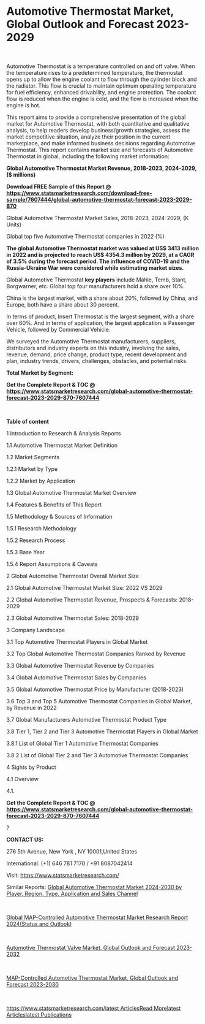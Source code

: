 <h1>Automotive Thermostat Market, Global Outlook and Forecast 2023-2029</h1><br/><p>Automotive Thermostat is a temperature controlled on and off valve. When the temperature rises to a predetermined temperature, the thermostat opens up to allow the engine coolant to flow through the cylinder block and the radiator. This flow is crucial to maintain optimum operating temperature for fuel efficiency, enhanced drivability, and engine protection. The coolant flow is reduced when the engine is cold, and the flow is increased when the engine is hot.</p>
 
 
 
 <p>This report aims to provide a comprehensive presentation of the global market for Automotive Thermostat, with both quantitative and qualitative analysis, to help readers develop business/growth strategies, assess the market competitive situation, analyze their position in the current marketplace, and make informed business decisions regarding Automotive Thermostat. This report contains market size and forecasts of Automotive Thermostat in global, including the following market information:</p>
 
 
 
 <p><strong>Global Automotive Thermostat Market Revenue, 2018-2023, 2024-2029, ($ millions)</strong></p>
 
 
 
 <p><strong>Download FREE Sample of this Report @ <a href="https://www.statsmarketresearch.com/download-free-sample/7607444/global-automotive-thermostat-forecast-2023-2029-870">https://www.statsmarketresearch.com/download-free-sample/7607444/global-automotive-thermostat-forecast-2023-2029-870</a></strong></p>
 
 
 
 <p>Global Automotive Thermostat Market Sales, 2018-2023, 2024-2029, (K Units)</p>
 
 
 
 <p>Global top five Automotive Thermostat companies in 2022 (%)</p>
 
 
 
 <p><strong>The global Automotive Thermostat market was valued at US$ 3413 million in 2022 and is projected to reach US$ 4354.3 million by 2029, at a <strong>CAGR</strong> of 3.5% during the forecast period. The influence of COVID-19 and the Russia-Ukraine War were considered while estimating market sizes.</strong></p>
 
 
 
 <p>Global Automotive Thermostat <strong>key players</strong> include Mahle, Temb, Stant, Borgwarner, etc. Global top four manufacturers hold a share over 10%.</p>
 
 
 
 <p>China is the largest market, with a share about 20%, followed by China, and Europe, both have a share about 30 percent.</p>
 
 
 
 <p>In terms of product, Insert Thermostat is the largest segment, with a share over 60%. And in terms of application, the largest application is Passenger Vehicle, followed by Commercial Vehicle.</p>
 
 
 
 <p>We surveyed the Automotive Thermostat manufacturers, suppliers, distributors and industry experts on this industry, involving the sales, revenue, demand, price change, product type, recent development and plan, industry trends, drivers, challenges, obstacles, and potential risks.</p>
 
 
 
 <p><strong>Total Market by Segment:</strong></p>
 
 
 
 <div><b>Get the Complete Report & TOC @ <a href="https://www.statsmarketresearch.com/global-automotive-thermostat-forecast-2023-2029-870-7607444">https://www.statsmarketresearch.com/global-automotive-thermostat-forecast-2023-2029-870-7607444</a></b></div>
 
 
 
 <p><br />
 
 <b>Table of content</b></p>
 
 
 
 <p>1 Introduction to Research & Analysis Reports<br />
 
 1.1 Automotive Thermostat Market Definition<br />
 
 1.2 Market Segments<br />
 
 1.2.1 Market by Type<br />
 
 1.2.2 Market by Application<br />
 
 1.3 Global Automotive Thermostat Market Overview<br />
 
 1.4 Features & Benefits of This Report<br />
 
 1.5 Methodology & Sources of Information<br />
 
 1.5.1 Research Methodology<br />
 
 1.5.2 Research Process<br />
 
 1.5.3 Base Year<br />
 
 1.5.4 Report Assumptions & Caveats<br />
 
 2 Global Automotive Thermostat Overall Market Size<br />
 
 2.1 Global Automotive Thermostat Market Size: 2022 VS 2029<br />
 
 2.2 Global Automotive Thermostat Revenue, Prospects & Forecasts: 2018-2029<br />
 
 2.3 Global Automotive Thermostat Sales: 2018-2029<br />
 
 3 Company Landscape<br />
 
 3.1 Top Automotive Thermostat Players in Global Market<br />
 
 3.2 Top Global Automotive Thermostat Companies Ranked by Revenue<br />
 
 3.3 Global Automotive Thermostat Revenue by Companies<br />
 
 3.4 Global Automotive Thermostat Sales by Companies<br />
 
 3.5 Global Automotive Thermostat Price by Manufacturer (2018-2023)<br />
 
 3.6 Top 3 and Top 5 Automotive Thermostat Companies in Global Market, by Revenue in 2022<br />
 
 3.7 Global Manufacturers Automotive Thermostat Product Type<br />
 
 3.8 Tier 1, Tier 2 and Tier 3 Automotive Thermostat Players in Global Market<br />
 
 3.8.1 List of Global Tier 1 Automotive Thermostat Companies<br />
 
 3.8.2 List of Global Tier 2 and Tier 3 Automotive Thermostat Companies<br />
 
 4 Sights by Product<br />
 
 4.1 Overview<br />
 
 4.1.</p>
 
 
 
 <div><b>Get the Complete Report & TOC @ <a href="https://www.statsmarketresearch.com/global-automotive-thermostat-forecast-2023-2029-870-7607444">https://www.statsmarketresearch.com/global-automotive-thermostat-forecast-2023-2029-870-7607444</a></b></div>
 
 
 
 <p>? </p>
 
 
 
 <p><b>CONTACT US:</b><br />
 
 276 5th Avenue, New York , NY 10001,United States<br />
 
 International: (+1) 646 781 7170 / +91 8087042414<br />
 
 Visit: <a href="https://www.statsmarketresearch.com/">https://www.statsmarketresearch.com/</a><br />
 
 Similar Reports: <a href="https://www.statsmarketresearch.com/global-automotive-thermostat-forecast-2023-2029-870-7607444">Global Automotive Thermostat Market 2024-2030 by Player, Region, Type, Application and Sales Channel</a><br />
 
 <br />
 
 <a href="https://www.statsmarketresearch.com/global-automotive-thermostat-forecast-2023-2029-870-7607444">Global MAP-Controlled Automotive Thermostat Market Research Report 2024(Status and Outlook)</a><br />
 
 <br />
 
 <a href="https://www.statsmarketresearch.com/global-automotive-thermostat-forecast-2023-2029-870-7607444">Automotive Thermostat Valve Market, Global Outlook and Forecast 2023-2032</a><br />
 
 <br />
 
 <a href="https://www.statsmarketresearch.com/global-automotive-thermostat-forecast-2023-2029-870-7607444">MAP-Controlled Automotive Thermostat Market, Global Outlook and Forecast 2023-2030</a><br />
 
 <br />
 
 <a href="https://gyeongbokgung.com">https://www.statsmarketresearch.com/</a><a href="https://hallyeomaritime.com">latest Articles</a><a href="https://jingwansa.com">Read More</a><a href="https://nguoiviet.jp/">latest Articles</a><a href="https://www.intelmarketresearch.com/">latest Publications</a></p>